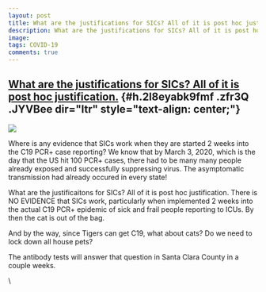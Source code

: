 ```yaml
---
layout: post
title: What are the justifications for SICs? All of it is post hoc justification.
description: What are the justifications for SICs? All of it is post hoc justification.
image: 
tags: COVID-19
comments: true
---
```


[What are the justifications for SICs? All of it is post hoc justification.](https://www.google.com/url?q=https%3A%2F%2Fwww.bbc.com%2Fnews%2Fworld-us-canada-52177586&sa=D&sntz=1&usg=AFQjCNHYHM-B8b8Hsl0gAuIHhbs-srzENQ) {#h.2l8eyabk9fmf .zfr3Q .JYVBee dir="ltr" style="text-align: center;"}
-------------------------------------------------------------------------------------------------------------------------------------------------------------------------------------------------------------------------

[![](https://lh4.googleusercontent.com/j2taWHWo2z1F6kzSTZIRtFpjl-je77MZ0Y-DUxxDiXpivmM_QT0KFQVNdkHK0cGaz1Ds3_WgNxSeZnX9lywAkzJTfOzMWMFD57UTsdh8Td1S6tmqkr8=w1280)](https://www.google.com/url?q=https%3A%2F%2Fredcap.med.usc.edu%2Fsurveys%2F%3Fs%3DJ7KEL4YTKT&sa=D&sntz=1&usg=AFQjCNGgmJPVlIxKzdq9Pd16K5HC0kstRQ)

Where is any evidence that SICs work when they are started 2 weeks into
the C19 PCR+ case reporting? We know that by March 3, 2020, which is the
day that the US hit 100 PCR+ cases, there had to be many many people
already exposed and successfully suppressing virus. The asymptomatic
transmission had already occured in every state!

What are the justificaitons for SICs? All of it is post hoc
justification. There is NO EVIDENCE that SICs work, particularly when
implemented 2 weeks into the actual C19 PCR+ epidemic of sick and frail
people reporting to ICUs. By then the cat is out of the bag.

And by the way, since Tigers can get C19, what about cats? Do we need to
lock down all house pets?

The antibody tests will answer that question in Santa Clara County in a
couple weeks.

\
